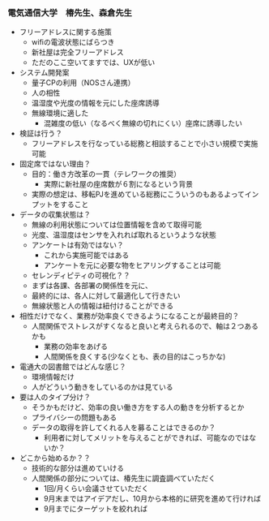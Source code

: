 ### 電気通信大学　椿先生、森倉先生

- フリーアドレスに関する施策
  - wifiの電波状態にばらつき
  - 新社屋は完全フリーアドレス
  - ただのここ空いてますでは、UXが低い
- システム開発案
  - 量子CPの利用（NOSさん連携）
  - 人の相性
  - 温湿度や光度の情報を元にした座席誘導
  - 無線環境に適した
    - 混雑度の低い（なるべく無線の切れにくい）座席に誘導したい
- 検証は行う？
  - フリーアドレスを行なっている総務と相談することで小さい規模で実施可能
- 固定席ではない理由？
  - 目的：働き方改革の一貫（テレワークの推奨）
    - 実際に新社屋の座席数が６割になるという背景
  - 実際の想定は、移転PJを進めている総務にこういうのもあるよってインプットをすること
- データの収集状態は？
  - 無線の利用状態については位置情報を含めて取得可能
  - 光度、温湿度はセンサを入れれば取れるというような状態
  - アンケートは有効ではない？
    - これから実施可能ではある
    - アンケートを元に必要な物をヒアリングすることは可能
  - セレンディピティの可視化？？
  - まずは各課、各部署の関係性を元に、
  - 最終的には、各人に対して最適化して行きたい
  - 無線状態と人の情報は紐付けることができる
- 相性だけでなく、業務が効率良くできるようになることが最終目的？
  - 人間関係でストレスがすくなると良いと考えられるので、軸は２つあるかも
    - 業務の効率をあげる
    - 人間関係を良くする(少なくとも、表の目的はこっちかな)
- 電通大の図書館ではどんな感じ？
  - 環境情報だけ
  - 人がどういう動きをしているのかは見ている
- 要は人のタイプ分け？
  - そうかもだけど、効率の良い働き方をする人の動きを分析するとか
  - プライバシーの問題もある
  - データの取得を許してくれる人を募ることはできるのか？
    - 利用者に対してメリットを与えることができれば、可能なのではないか？
- どこから始めるか？？
  - 技術的な部分は進めていける
  - 人間関係の部分については、椿先生に調査調べていただく
    - 1回/月くらい会議させていただく
    - 9月末まではアイデアだし、10月から本格的に研究を進めて行ければ
    - 9月までにターゲットを絞れれば

